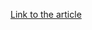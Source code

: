 [Link to the article](https://www.trendmicro.com/en_us/research/24/c/unveiling-earth-kapre-aka-redcurls-cyberespionage-tactics-with-t.html)
